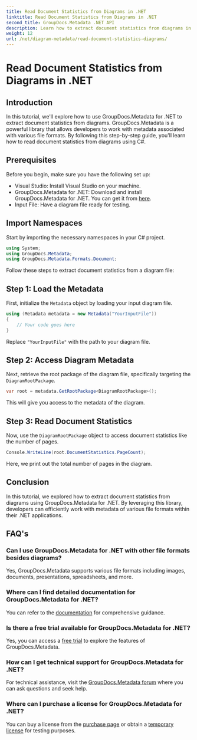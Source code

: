```yaml
---
title: Read Document Statistics from Diagrams in .NET
linktitle: Read Document Statistics from Diagrams in .NET
second_title: GroupDocs.Metadata .NET API
description: Learn how to extract document statistics from diagrams in .NET using GroupDocs.Metadata, a powerful metadata manipulation library.
weight: 12
url: /net/diagram-metadata/read-document-statistics-diagrams/
---
```


# Read Document Statistics from Diagrams in .NET

## Introduction
In this tutorial, we'll explore how to use GroupDocs.Metadata for .NET to extract document statistics from diagrams. GroupDocs.Metadata is a powerful library that allows developers to work with metadata associated with various file formats. By following this step-by-step guide, you'll learn how to read document statistics from diagrams using C#.
## Prerequisites
Before you begin, make sure you have the following set up:
- Visual Studio: Install Visual Studio on your machine.
- GroupDocs.Metadata for .NET: Download and install GroupDocs.Metadata for .NET. You can get it from [here](https://releases.groupdocs.com/metadata/net/).
- Input File: Have a diagram file ready for testing.

## Import Namespaces
Start by importing the necessary namespaces in your C# project.
```csharp
using System;
using GroupDocs.Metadata;
using GroupDocs.Metadata.Formats.Document;
```

Follow these steps to extract document statistics from a diagram file:
## Step 1: Load the Metadata
First, initialize the `Metadata` object by loading your input diagram file.
```csharp
using (Metadata metadata = new Metadata("YourInputFile"))
{
    // Your code goes here
}
```
Replace `"YourInputFile"` with the path to your diagram file.
## Step 2: Access Diagram Metadata
Next, retrieve the root package of the diagram file, specifically targeting the `DiagramRootPackage`.
```csharp
var root = metadata.GetRootPackage<DiagramRootPackage>();
```
This will give you access to the metadata of the diagram.
## Step 3: Read Document Statistics
Now, use the `DiagramRootPackage` object to access document statistics like the number of pages.
```csharp
Console.WriteLine(root.DocumentStatistics.PageCount);
```
Here, we print out the total number of pages in the diagram.

## Conclusion
In this tutorial, we explored how to extract document statistics from diagrams using GroupDocs.Metadata for .NET. By leveraging this library, developers can efficiently work with metadata of various file formats within their .NET applications.

## FAQ's
### Can I use GroupDocs.Metadata for .NET with other file formats besides diagrams?
Yes, GroupDocs.Metadata supports various file formats including images, documents, presentations, spreadsheets, and more.
### Where can I find detailed documentation for GroupDocs.Metadata for .NET?
You can refer to the [documentation](https://tutorials.groupdocs.com/metadata/net/) for comprehensive guidance.
### Is there a free trial available for GroupDocs.Metadata for .NET?
Yes, you can access a [free trial](https://releases.groupdocs.com/) to explore the features of GroupDocs.Metadata.
### How can I get technical support for GroupDocs.Metadata for .NET?
For technical assistance, visit the [GroupDocs.Metadata forum](https://forum.groupdocs.com/c/metadata/14) where you can ask questions and seek help.
### Where can I purchase a license for GroupDocs.Metadata for .NET?
You can buy a license from the [purchase page](https://purchase.groupdocs.com/buy) or obtain a [temporary license](https://purchase.groupdocs.com/temporary-license/) for testing purposes.
